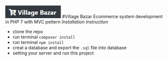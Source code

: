![Village Bazar](README/Screenshot.png)
#Village Bazar
Ecommerce system development in PHP 7 with MVC pettern
 *Installation Instruction*
  - clone the repo
  - run terminal `composer install`
  - run terminal `npm install`
  - creat a database and export the `.sql` file into database
  - setting your server and run this project